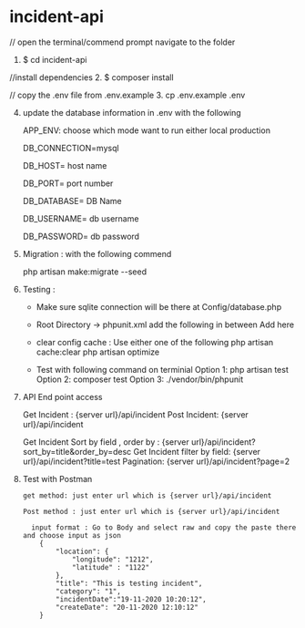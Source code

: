 # incident-api
// open the terminal/commend prompt navigate to the folder 
1. $ cd incident-api

//install dependencies
2. $ composer install

// copy the .env file from .env.example
3. cp .env.example .env

4. update the database information in .env  with the following

    APP_ENV: choose which mode want to run either local production
    
    DB_CONNECTION=mysql
    
	DB_HOST= host name
    
	DB_PORT= port number
    
	DB_DATABASE= DB Name
    
	DB_USERNAME= db username 
    
	DB_PASSWORD= db password
    

5. Migration :  with the following commend

    php artisan make:migrate --seed

6. Testing : 
    
    * Make sure sqlite connection will be there at Config/database.php

    * Root Directory -> phpunit.xml add the following in between <php>  Add here </php>

        <server name="DB_CONNECTION" value="sqlite"/>
        <server name="DB_DATABASE" value=":memory:"/> 

    * clear config cache : Use either one of the following
         php artisan cache:clear
         php artisan optimize  

    * Test with following command on terminial 
        Option 1: php artisan test 
        Option 2: composer test
        Option 3: ./vendor/bin/phpunit

7.  API End point access 

    Get Incident : {server url}/api/incident
    Post Incident: {server url}/api/incident

    Get Incident Sort by field , order by  : {server url}/api/incident?sort_by=title&order_by=desc
    Get Incident filter by field: {server url}/api/incident?title=test
    Pagination: {server url}/api/incident?page=2


8.  Test with Postman 

        get method: just enter url which is {server url}/api/incident

        Post method : just enter url which is {server url}/api/incident

          input format : Go to Body and select raw and copy the paste there and choose input as json
            {
                "location": {
                    "longitude": "1212",
                    "latitude" : "1122"
                },
                "title": "This is testing incident",
                "category": "1",
                "incidentDate":"19-11-2020 10:20:12",
                "createDate": "20-11-2020 12:10:12"
            }

     




